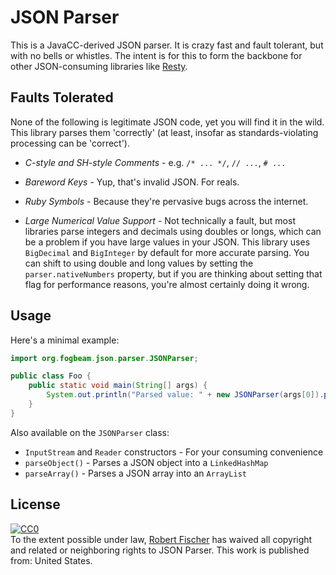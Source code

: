 JSON Parser
===========

This is a JavaCC-derived JSON parser. It is crazy fast and fault tolerant, but with no bells or whistles.  The intent is for this to form the backbone for other JSON-consuming libraries like [Resty](http://github.com/RobertFischer/Resty).

Faults Tolerated
-----------------

None of the following is legitimate JSON code, yet you will find it in the wild. This library parses them
'correctly' (at least, insofar as standards-violating processing can be 'correct').

* *C-style and SH-style Comments* - e.g. `/* ... */`, `// ...`, `# ...`

* *Bareword Keys* - Yup, that's invalid JSON. For reals.

* *Ruby Symbols* - Because they're pervasive bugs across the internet.

* *Large Numerical Value Support* - Not technically a fault, but most libraries parse integers and decimals using doubles or longs, which can be a problem if you have large values in your JSON. This library uses `BigDecimal` and `BigInteger` by default for more accurate parsing. You can shift to using double and long values by setting the `parser.nativeNumbers` property, but if you are thinking about setting that flag for performance reasons, you're almost certainly doing it wrong.

Usage
--------

Here's a minimal example:

```java
import org.fogbeam.json.parser.JSONParser;

public class Foo {
	public static void main(String[] args) {
		System.out.println("Parsed value: " + new JSONParser(args[0]).parse());
	}
}
```

Also available on the `JSONParser` class: 

* `InputStream` and `Reader` constructors - For your consuming convenience
* `parseObject()` - Parses a JSON object into a `LinkedHashMap`
* `parseArray()` - Parses a JSON array into an `ArrayList`

License
---------

<p xmlns:dct="http://purl.org/dc/terms/" xmlns:vcard="http://www.w3.org/2001/vcard-rdf/3.0#">
  <a rel="license"
     href="http://creativecommons.org/publicdomain/zero/1.0/">
    <img src="http://i.creativecommons.org/p/zero/1.0/88x31.png" style="border-style: none;" alt="CC0" />
  </a>
  <br />
  To the extent possible under law,
  <a rel="dct:publisher"
     href="http://smokejumperit.com/">
    <span property="dct:title">Robert Fischer</span></a>
  has waived all copyright and related or neighboring rights to
  <span property="dct:title">JSON Parser</span>.
This work is published from:
<span property="vcard:Country" datatype="dct:ISO3166"
      content="US" about="http://smokejumperit.com/">
  United States</span>.
</p>

